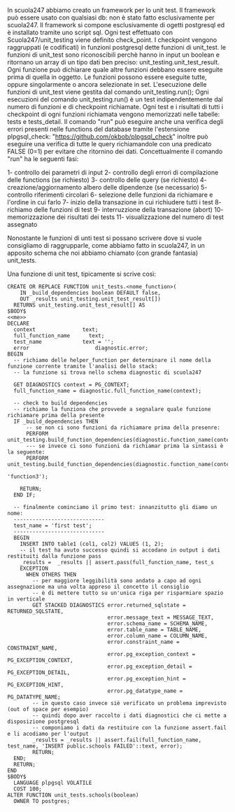 In scuola247 abbiamo creato un framework per lo unit test.
Il framework può essere usato con qualsiasi db: non è stato fatto esclusivamente per scuola247.
Il framework si compone esclusivamente di ogetti postgresql ed è installato tramite uno script sql.
Ogni test effettuato con Scuola247/unit_testing viene definito check_point.
I checkpoint vengono raggruppati (e codificati) in funzioni postgresql dette funzioni di unit_test.
le funzioni di unit_test sono riconoscibili perchè hanno in input un boolean e ritornano un array di un tipo dati ben preciso: unit_testing.unit_test_result.
Ogni funzione può dichiarare quale altre funzioni debbano essere eseguite prima di quella in oggetto.
Le funzioni possono essere eseguite tutte, oppure singolarmente o ancora selezionate in set.
L'esecuzione delle funzioni di unit_test viene gestita dal comando unit_testing.run();
Ogni esecuzioni del comando unit_testing.run() è un test indipendentemente dal numero di funzioni e di checkpoint richiamate.
Ogni test e i risultati di tutti i checkpoint di ogni funzioni richiamata vengono memorizzati nelle tabelle: tests e tests_detail.
Il comando "run" può eseguire anche una verifica degli errori presenti nelle functions del database tramite l'estensione plpgsql_check:
"https://github.com/okbob/plpgsql_check" inoltre può eseguire una verifica di tutte le query richiamandole con una predicato FALSE (0=1)
per evitare che ritornino dei dati.
Concettualmente il comando "run" ha le seguenti fasi:

1- controllo dei parametri di input
2- controllo degli errori di compilazione delle functions (se richiesto)
3- controllo delle query (se richiesto)
4- creazione/aggiornamento albero delle dipendenze (se necessario)
5- controllo riferimenti circolari
6- selezione delle funzioni da richiamare e l'ordine in cui farlo
7- inizio della transazione in cui richiudere tutti i test
8- richiamo delle funzioni di test
9- interruzzione della transazione (abort)
10-  memorizzazione dei risultati dei tests 
11- visualizzazione del numero di test assegnato

Nonostante le funzioni di unti test si possano scrivere dove si vuole consigliamo di raggrupparle, come abbiamo fatto in scuola247,
in un apposito schema che noi abbiamo chiamato (con grande fantasia) unit_tests.

Una funzione di unit test, tipicamente si scrive così:

```
CREATE OR REPLACE FUNCTION unit_tests.<nome_function>(
    IN _build_dependencies boolean DEFAULT false,
    OUT _results unit_testing.unit_test_result[])
  RETURNS unit_testing.unit_test_result[] AS
$BODY$
<<me>>
DECLARE 
  context               text;
  full_function_name 	  text;
  test_name	          	text = '';
  error			            diagnostic.error;
BEGIN
  -- richiamo delle helper_function per determinare il nome della funzione corrente tramite l'analisi dello stack:
  -- la funzione si trova nello schema diagnostic di scuola247
  
  GET DIAGNOSTICS context = PG_CONTEXT;
  full_function_name = diagnostic.full_function_name(context);
  
  -- check to build dependencies
  -- richiamo la funziona che provvede a segnalare quale funzione richiamare prima della presente
  IF _build_dependencies THEN
      -- se non ci sono funzioni da richiamare prima della presenre:
      PERFORM unit_testing.build_function_dependencies(diagnostic.function_name(context));
      --- se invece ci sono funzioni da richiamar prima la sintassi è la seguente:
      PERFORM unit_testing.build_function_dependencies(diagnostic.function_name(context),'funcion2',
                                                                                         'function3');
  
    RETURN;
  END IF;  
  
  -- finalmente cominciamo il primo test: innanzitutto gli diamo un nome:
  -----------------------------
  test_name = 'first test';
  -----------------------------
  BEGIN
    INSERT INTO table1 (col1, col2) VALUES (1, 2);
    -- il test ha avuto successo quindi si accodano in output i dati restituiti dalla funzione pass
    _results =  _results || assert.pass(full_function_name, test_s
    EXCEPTION
      WHEN OTHERS THEN 
        -- per maggiore leggibilità sono andato a capo ad ogni assegnazione ma una volta appreso il concetto il consiglio
        -- è di mettere tutto su un'unica riga per risparmiare spazio in verticale
        GET STACKED DIAGNOSTICS error.returned_sqlstate = RETURNED_SQLSTATE,
                                error.message_text = MESSAGE_TEXT, 
                                error.schema_name = SCHEMA_NAME, 
                                error.table_name = TABLE_NAME, 
                                error.column_name = COLUMN_NAME, 
                                error.constraint_name = CONSTRAINT_NAME, 
                                error.pg_exception_context = PG_EXCEPTION_CONTEXT, 
                                error.pg_exception_detail = PG_EXCEPTION_DETAIL, 
                                error.pg_exception_hint = PG_EXCEPTION_HINT, 
                                error.pg_datatype_name = PG_DATATYPE_NAME;
        -- in questo caso invece siè verificato un problema imprevisto (out of space per esempio)
        -- quindi dopo aver raccolto i dati diagnostici che ci mette a disposizione postgresql
        -- componiamo i dati da restituire con la funzione assert.fail e li acodiamo per l'output
        _results = _results || assert.fail(full_function_name, test_name, 'INSERT public.schools FAILED'::text, error);   
        RETURN; 
  END;
  RETURN;  
END
$BODY$
  LANGUAGE plpgsql VOLATILE
  COST 100;
ALTER FUNCTION unit_tests.schools(boolean)
  OWNER TO postgres;
```

